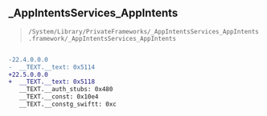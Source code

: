 ## _AppIntentsServices_AppIntents

> `/System/Library/PrivateFrameworks/_AppIntentsServices_AppIntents.framework/_AppIntentsServices_AppIntents`

```diff

-22.4.0.0.0
-  __TEXT.__text: 0x5114
+22.5.0.0.0
+  __TEXT.__text: 0x5118
   __TEXT.__auth_stubs: 0x480
   __TEXT.__const: 0x10e4
   __TEXT.__constg_swiftt: 0xc

```
